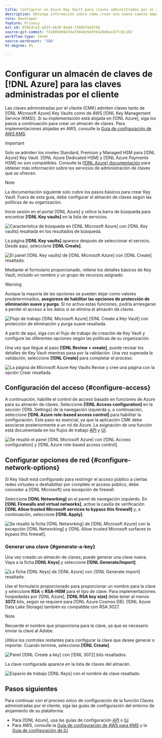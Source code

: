 ```yaml
---
title: Configurar un Azure Key Vault para claves administradas por el cliente
description: Obtenga información sobre cómo crear una nueva cuenta empresarial con Azure o utilizar una cuenta empresarial existente y crear el almacén de claves.
role: Developer
feature: Privacy
exl-id: 670e3ca3-a833-4b28-9ad4-73685fa5d74d
source-git-commit: f4100506947da7584de5b9fb42946ac877c8c102
workflow-type: tm+mt
source-wordcount: '588'
ht-degree: 0%

---
```


# Configurar un almacén de claves de [!DNL Azure] para las claves administradas por el cliente

Las claves administradas por el cliente (CMK) admiten claves tanto de [!DNL Microsoft Azure] Key Vaults como de AWS [!DNL Key Management Service (KMS)]. Si su implementación está alojada en [!DNL Azure], siga los pasos a continuación para crear un almacén de claves. Para implementaciones alojadas en AWS, consulte la [Guía de configuración de AWS KMS](../aws/configure-kms.md).

>[!IMPORTANT]
>
>Solo se admiten los niveles Standard, Premium y Managed HSM para [!DNL Azure] Key Vault. [!DNL Azure Dedicated HSM] y [!DNL Azure Payments HSM] no son compatibles. Consulte la [[!DNL Azure] documentación](https://learn.microsoft.com/en-us/azure/security/fundamentals/key-management#azure-key-management-services) para obtener más información sobre los servicios de administración de claves que se ofrecen.

>[!NOTE]
>
>La documentación siguiente solo cubre los pasos básicos para crear Key Vault. Fuera de esta guía, debe configurar el almacén de claves según las políticas de su organización.

Inicie sesión en el portal [!DNL Azure] y utilice la barra de búsqueda para encontrar **[!DNL Key vaults]** en la lista de servicios.

![Característica de búsqueda en [!DNL Microsoft Azure] con [!DNL Key vaults] resaltada en los resultados de búsqueda.](../../../images/governance-privacy-security/customer-managed-keys/access-key-vaults.png)

La página **[!DNL Key vaults]** aparece después de seleccionar el servicio. Desde aquí, seleccione **[!DNL Create]**.

![El panel [!DNL Key vaults] de [!DNL Microsoft Azure] con [!DNL Create] resaltado.](../../../images/governance-privacy-security/customer-managed-keys/create-key-vault.png)

Mediante el formulario proporcionado, rellene los detalles básicos de Key Vault, incluido un nombre y un grupo de recursos asignado.

>[!WARNING]
>
>Aunque la mayoría de las opciones se pueden dejar como valores predeterminados, **asegúrese de habilitar las opciones de protección de eliminación suave y purga**. Si no activa estas funciones, podría arriesgarse a perder el acceso a los datos si se elimina el almacén de claves.
>
>![Flujo de trabajo [!DNL Microsoft Azure] [!DNL Create a Key Vault] con protección de eliminación y purga suave resaltada.](../../../images/governance-privacy-security/customer-managed-keys/basic-config.png)

A partir de aquí, siga con el flujo de trabajo de creación de Key Vault y configure las diferentes opciones según las políticas de su organización.

Una vez que llegue al paso **[!DNL Review + create]**, puede revisar los detalles de Key Vault mientras pasa por la validación. Una vez superada la validación, seleccione **[!DNL Create]** para completar el proceso.

![La página de Microsoft Azure Key Vaults Revise y cree una página con la opción Crear resaltada.](../../../images/governance-privacy-security/customer-managed-keys/finish-creation.png)

## Configuración del acceso {#configure-access}

A continuación, habilite el control de acceso basado en funciones de Azure para su almacén de claves. Seleccione **[!DNL Access configuration]** en la sección [!DNL Settings] de la navegación izquierda y, a continuación, seleccione **[!DNL Azure role-based access control]** para habilitar la configuración. Este paso es esencial, ya que la aplicación CMK debe asociarse posteriormente a un rol de Azure. La asignación de una función está documentada en los flujos de trabajo [API](./api-set-up.md#assign-to-role) y [UI](./ui-set-up.md#assign-to-role).

![Se resaltó el panel [!DNL Microsoft Azure] con [!DNL Access configuration] y [!DNL Azure role-based access control].](../../../images/governance-privacy-security/customer-managed-keys/access-configuration.png)

## Configurar opciones de red {#configure-network-options}

Si Key Vault está configurado para restringir el acceso público a ciertas redes virtuales o deshabilitar por completo el acceso público, debe conceder a [!DNL Microsoft] una excepción de firewall.

Seleccione **[!DNL Networking]** en el panel de navegación izquierdo. En **[!DNL Firewalls and virtual networks]**, active la casilla de verificación **[!DNL Allow trusted Microsoft services to bypass this firewall]** y, a continuación, seleccione **[!DNL Apply]**.

![Se resaltó la ficha [!DNL Networking] de [!DNL Microsoft Azure] con la excepción [!DNL Networking] y [!DNL Allow trusted Microsoft surfaces to bypass this firewall].](../../../images/governance-privacy-security/customer-managed-keys/networking.png)

### Generar una clave {#generate-a-key}

Una vez creado un almacén de claves, puede generar una clave nueva. Vaya a la ficha **[!DNL Keys]** y seleccione **[!DNL Generate/Import]**.

![La ficha [!DNL Keys] de [!DNL Azure] con [!DNL Generate import] resaltado.](../../../images/governance-privacy-security/customer-managed-keys/view-keys.png)

Use el formulario proporcionado para proporcionar un nombre para la clave y seleccione **RSA** o **RSA-HSM** para el tipo de clave. Para implementaciones hospedadas por [!DNL Azure], **[!DNL RSA key size]** debe tener al menos **3072** bits, según se requiere para [!DNL Azure Cosmos DB]. [!DNL Azure Data Lake Storage] también es compatible con RSA 3027.

>[!NOTE]
>
>Recuerde el nombre que proporciona para la clave, ya que es necesario enviar la clave al Adobe.

Utilice los controles restantes para configurar la clave que desee generar o importar. Cuando termine, seleccione **[!DNL Create]**.

![Panel [!DNL Create a key] con [!DNL 3072] bits resaltados.](../../../images/governance-privacy-security/customer-managed-keys/configure-key.png)

La clave configurada aparece en la lista de claves del almacén.

![Espacio de trabajo [!DNL Keys] con el nombre de clave resaltado.](../../../images/governance-privacy-security/customer-managed-keys/key-added.png)

## Pasos siguientes

Para continuar con el proceso único de configuración de la función Claves administradas por el cliente, siga las guías de configuración del entorno de alojamiento de su plataforma:

- Para [!DNL Azure], usa las guías de configuración [API](./api-set-up.md) o [IU](./ui-set-up.md).
- Para AWS, consulte la [Guía de configuración de AWS para KMS](../aws/configure-kms.md) y la [Guía de configuración de IU](../aws/ui-set-up.md).
